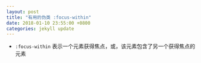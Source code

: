 ```yaml
---
layout: post
title: "有用的伪类 :focus-within"
date: 2018-01-10 23:55:00 +0800
categories: jekyll update
---
```


- `:focus-within` 表示一个元素获得焦点，或，该元素包含了另一个获得焦点的元素